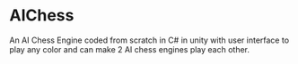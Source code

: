 # AIChess
An AI Chess Engine coded from scratch in C# in unity with user interface to play any color and can make 2 AI chess engines play each other.
